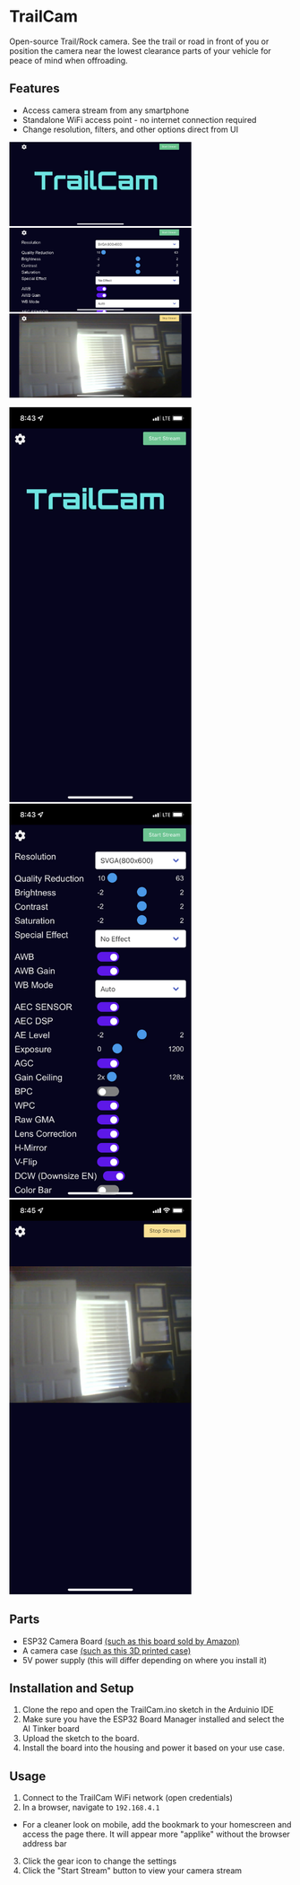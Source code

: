 # TrailCam
Open-source Trail/Rock camera. See the trail or road in front of you or position the camera near the lowest clearance parts of your vehicle for peace of mind when offroading.


## Features
- Access camera stream from any smartphone
- Standalone WiFi access point - no internet connection required
- Change resolution, filters, and other options direct from UI
<p>
<img src="/screenshots/IMG_5566.PNG" width="325">
<img src="/screenshots/IMG_5567.PNG" width="325">
<img src="/screenshots/IMG_5564.PNG" width="325">
</p>
<p>
<img src="/screenshots/IMG_5562.PNG" width="325">
<img src="/screenshots/IMG_5563.PNG" width="325">
<img src="/screenshots/IMG_5565.PNG" width="325">
</p>

## Parts
- ESP32 Camera Board <a href="https://www.amazon.com/Aideepen-ESP32-CAM-Bluetooth-ESP32-CAM-MB-Arduino/dp/B08P2578LV/ref=sr_1_1?crid=1A2R6HYT898FH&keywords=esp32%2Bcam&qid=1644586486&sprefix=esp32%2Bcam%2Caps%2C120&sr=8-1&th=1">(such as this board sold by Amazon)</a>
- A camera case <a href="https://www.thingiverse.com/thing:4192843">(such as this 3D printed case)</a>
- 5V power supply (this will differ depending on where you install it)

## Installation and Setup
1. Clone the repo and open the TrailCam.ino sketch in the Arduinio IDE
2. Make sure you have the ESP32 Board Manager installed and select the AI Tinker board
3. Upload the sketch to the board.
4. Install the board into the housing and power it based on your use case.

## Usage

1. Connect to the TrailCam WiFi network (open credentials)
2. In a browser, navigate to `192.168.4.1`
  - For a cleaner look on mobile, add the bookmark to your homescreen and access the page there. It will appear more "applike" without the browser address bar 
3. Click the gear icon to change the settings
4. Click the "Start Stream" button to view your camera stream


